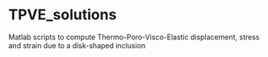 # TPVE_solutions
Matlab scripts to compute Thermo-Poro-Visco-Elastic displacement, stress and strain due to a disk-shaped inclusion
